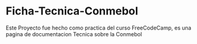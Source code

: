 # Ficha-Tecnica-Conmebol
Este Proyecto fue hecho como practica del curso FreeCodeCamp, es una pagina de documentacion Tecnica sobre la Conmebol 
